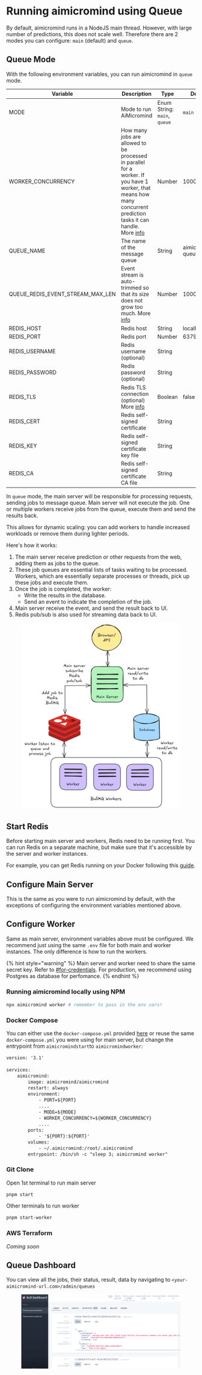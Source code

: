 # Running aimicromind using Queue

By default, aimicromind runs in a NodeJS main thread. However, with large number of predictions, this does not scale well. Therefore there are 2 modes you can configure: `main` (default) and `queue`.

## Queue Mode

With the following environment variables, you can run aimicromind in `queue` mode.

<table><thead><tr><th width="263">Variable</th><th>Description</th><th>Type</th><th>Default</th></tr></thead><tbody><tr><td>MODE</td><td>Mode to run AiMicromind</td><td>Enum String: <code>main</code>, <code>queue</code></td><td><code>main</code></td></tr><tr><td>WORKER_CONCURRENCY</td><td>How many jobs are allowed to be processed in parallel for a worker. If you have 1 worker, that means how many concurrent prediction tasks it can handle. More <a href="https://docs.bullmq.io/guide/workers/concurrency">info</a></td><td>Number</td><td>10000</td></tr><tr><td>QUEUE_NAME</td><td>The name of the message queue</td><td>String</td><td>aimicromind-queue</td></tr><tr><td>QUEUE_REDIS_EVENT_STREAM_MAX_LEN</td><td>Event stream is auto-trimmed so that its size does not grow too much. More <a href="https://docs.bullmq.io/guide/events">info</a></td><td>Number</td><td>10000</td></tr><tr><td>REDIS_HOST</td><td>Redis host</td><td>String</td><td>localhost</td></tr><tr><td>REDIS_PORT</td><td>Redis port</td><td>Number</td><td>6379</td></tr><tr><td>REDIS_USERNAME</td><td>Redis username (optional)</td><td>String</td><td></td></tr><tr><td>REDIS_PASSWORD</td><td>Redis password (optional)</td><td>String</td><td></td></tr><tr><td>REDIS_TLS</td><td>Redis TLS connection (optional) More <a href="https://redis.io/docs/latest/operate/oss_and_stack/management/security/encryption/">info</a></td><td>Boolean</td><td>false</td></tr><tr><td>REDIS_CERT</td><td>Redis self-signed certificate</td><td>String</td><td></td></tr><tr><td>REDIS_KEY</td><td>Redis self-signed certificate key file</td><td>String</td><td></td></tr><tr><td>REDIS_CA</td><td>Redis self-signed certificate CA file</td><td>String</td><td></td></tr></tbody></table>

In `queue` mode, the main server will be responsible for processing requests, sending jobs to message queue. Main server will not execute the job. One or multiple workers receive jobs from the queue, execute them and send the results back.

This allows for dynamic scaling: you can add workers to handle increased workloads or remove them during lighter periods.

Here's how it works:

1. The main server receive prediction or other requests from the web, adding them as jobs to the queue.
2. These job queues are essential lists of tasks waiting to be processed. Workers, which are essentially separate processes or threads, pick up these jobs and execute them.
3. Once the job is completed, the worker:
   * Write the results in the database.
   * Send an event to indicate the completion of the job.
4. Main server receive the event, and send the result back to UI.
5. Redis pub/sub is also used for streaming data back to UI.

<figure><img src="../.gitbook/assets/Untitled-2025-01-23-1520.png" alt=""><figcaption></figcaption></figure>

## Start Redis

Before starting main server and workers, Redis need to be running first. You can run Redis on a separate machine, but make sure that it's accessible by the server and worker instances.

For example, you can get Redis running on your Docker following this [guide](https://www.docker.com/blog/how-to-use-the-redis-docker-official-image/).

## Configure Main Server

This is the same as you were to run aimicromind by default, with the exceptions of configuring the environment variables mentioned above.

## Configure Worker

Same as main server, environment variables above must be configured. We recommend just using the same `.env` file for both main and worker instances. The only difference is how to run the workers.

{% hint style="warning" %}
Main server and worker need to share the same secret key. Refer to [#for-credentials](environment-variables.md#for-credentials "mention"). For production, we recommend using Postgres as database for perfomance.
{% endhint %}

### Running aimicromind locally using NPM

```bash
npx aimicromind worker # remember to pass in the env vars!
```

### Docker Compose

You can either use the `docker-compose.yml` provided [here](https://github.com/operativestech/AiMicroMind_Platform_2025/tree/main/docker/worker) or reuse the same `docker-compose.yml` you were using for main server, but change the entrypoint from `aimicromindstart`to `aimicromindworker`:

```docker
version: '3.1'

services:
    aimicromind:
        image: aimicromind/aimicromind
        restart: always
        environment:
            - PORT=${PORT}
            ....
            - MODE=${MODE}
            - WORKER_CONCURRENCY=${WORKER_CONCURRENCY}
            ....
        ports:
            - '${PORT}:${PORT}'
        volumes:
            - ~/.aimicromind:/root/.aimicromind
        entrypoint: /bin/sh -c "sleep 3; aimicromind worker"
```

### Git Clone

Open 1st terminal to run main server

```bash
pnpm start
```

Other terminals to run worker

```bash
pnpm start-worker
```

### AWS Terraform

_Coming soon_

## Queue Dashboard

You can view all the jobs, their status, result, data by navigating to `<your-aimicromind-url.com>/admin/queues`

<figure><img src="../.gitbook/assets/image (253).png" alt=""><figcaption></figcaption></figure>

